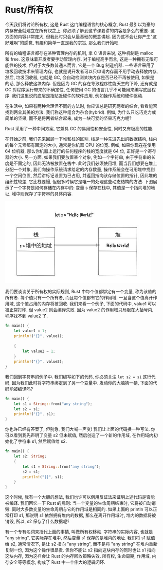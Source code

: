 # Rust/所有权

今天我们将讨论所有权, 这是 Rust 这门编程语言的核心概念, Rust 最引以为豪的内存安全就建立在所有权之上. 你必须了解到这节课要讲的内容是多么的重要. 这方面的内容非常庞大, 但我此时只会从最基础的概念讲起. 因为这不会让你产生"这好难啊"的感觉, 有趣和简单一直是我的宗旨, 那么我们开始吧.

所有的编程语言都存在某种管理内存的机制, 拿 C 语言来说, 这种机制是 malloc 和 free. 这意味着开发者要手动管理内存. 对于编程高手而言, 这是一种拥有无限可能性的技术, 但对于大多数普通人而言, 它是一个 Bug 制造机器. 一些语言采用了垃圾回收技术来管理内存, 也就是说开发者可以只申请内存而不用手动去释放内存, 然后, 垃圾回收器, 也就是 GC, 会自动检测某块内存是否已经不再被使用, 如果是的话, 那么释放这块内存. 但是因为 GC 的存在导致程序性能天生的下降, 还有就是 GC 对程序运行带来的不确定性, 任何使用 GC 的语言几乎不可能用来编写底层程序. 我们这里说的底层是指贴近硬件的软件应用, 例如操作系统和硬件驱动.

在生活中, 如果有两种合理但不同的方法时, 你应该总是研究两者的结合, 看看能否找到两全其美的方法. 我们称这种组合为杂合(hybrid). 例如, 为什么只吃巧克力或简单的坚果, 而不是将两者结合起来, 成为一块可爱的坚果巧克力呢?

Rust 采用了一种中间方案, 它兼具 GC 的易用性和安全性, 同时又有极高的性能.

在开始之前, 我们先来回顾一下堆和栈的区别. 栈是一种先进先出的数据结构, 栈内的每个元素都有固定的大小, 通常是你机器 CPU 的位宽. 例如, 如果你现在在使用 64 位机器, 那么你机器上运行的任何程序的栈的宽度就是 64 位, 正好是一个寄存器的大小. 另一方面, 如果我们要放置某个对象, 例如一个字符串, 由于字符串的长度是不固定的, 因此无法被放置在栈中. 此时我们必须使用堆, 而当我们想要在堆上分配一个对象, 我们向操作系统请求给定的内存数量, 操作系统会在可用堆中找到一个空闲位置, 然后讲标记设置为已占用, 并返回指向该存储位置的指针, 因此堆的组织性较差, 它比栈要慢, 但很多时候它是唯一的处理这些动态结构的方法. 下图展示了一个字符是如何存储在内存中的: 变量 s 保存在栈中, 其值是一个指向堆的地址, 堆中则保存了字符串的具体内容.

![img](../../img/rust/ownership/how_string_stored.jpg)

我们要谈谈关于所有权的实际规则, Rust 中每个值都绑定有一个变量, 称为该值的所有者. 每个值只有一个所有者, 而且每个值都有它的作用域. 一旦当这个值离开作用域, 这个值占用的内存将被回收. 我们来看一个例子, 下面的代码中, value1 可以被正常打印, 但 value2 则会编译失败. 因为 value2 的作用域只局限在大括号内, 程序找不到 value2 了.

```rs
fn main() {
    let value1 = 1;
    println!("{}", value1);

    {
        let value2 = 1;
    }
    println!("{}", value2);
}
```

我们回到字符串的例子中. 我们编写如下的代码, 你必须关注 `let s2 = s1` 这行代码, 因为我们此时将字符串绑定到了另一个变量中. 发动你的大脑猜一猜, 下面的代码能被编译吗?

```rs
fn main() {
    let s1 = String::from("any string");
    let s2 = s1;
    println!("{}", s1);
}
```

你也许已经有答案了, 但别急, 我们大喊一声变! 我们让上面的代码换一种写法. 你可以看到我先声明了变量 s2 但未赋值, 然后创造了一个新的作用域, 在作用域内初始化了字符串 s1, 然后赋值给 s2.

```rs
fn main() {
    let s2: String;
    {
        let s1 = String::from("any string");
        s2 = s1;
        println!("{}", s1);
    }
}
```

这个时候, 我有一个大胆的想法, 我们也许可以例用反证法来证明上述代码是否能被编译. 我们回忆一下 Rust 的规则: 当一个变量的生命周期结束时, 它将被自动销毁. 同时大多数变量的生命周期与它的作用域是相同的. 如果上面的 println 可以正常打印 s1, 那说明 s1 依然拥有堆内的数据, 那么在离开作用域时, 堆内的数据将被销毁, 所以, s2 保存了什么数据呢?

有一个专有名词来指代上面的事情, 叫做所有权移动. 字符串的实际内容, 也就是 "any string", 它实际存在堆中, 然后变量 s1 保存的是堆内的地址. 我们将 s1 赋值给 s2, 通常情况下, 是让 s2 指向 "any string", 而不是将 "any string" 在堆内重新复制一份, 因为这个操作很昂贵. 但你不能让 s2 指向这块内存的同时也让 s1 指向这块内存, 因为这样会让 Rust 的内存回收策略失效. 所有权, 生命周期, 作用域, 内存安全等等概念, 构成了 Rust 中一个伟大的逻辑闭环.

